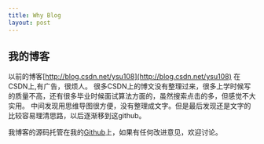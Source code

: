 ```yaml
---
title: Why Blog
layout: post
---
```


## 我的博客
以前的博客[http://blog.csdn.net/ysu108](http://blog.csdn.net/ysu108) 在CSDN上,有广告，很烦人。
很多CSDN上的博文没有整理过来，很多上学时候写的质量不高，还有很多毕业时候面试算法方面的，虽然搜索点击的多，但感觉不大实用。
中间发现用思维导图很方便，没有整理成文字。但是最后发现还是文字的比较容易理清思路，以后逐渐移到这github。

我博客的源码托管在我的[Github](https://github.com/SolitaryEagle)上，如果有任何改进意见，欢迎讨论。
